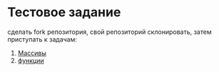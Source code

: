 # Тестовое задание

сделать fork репозитория, свой репозиторий склонировать, затем приступать к задачам:
1. [Массивы](/3.arrays)
2. [функции](/1.base-concepts)

